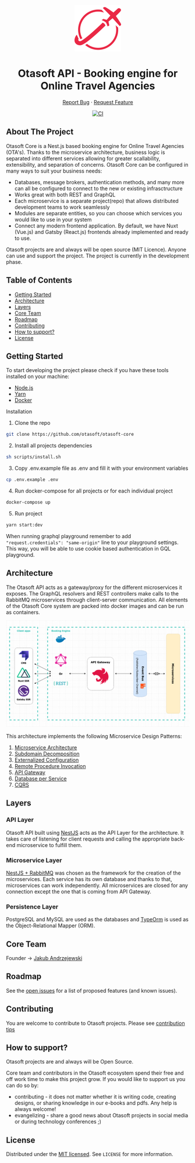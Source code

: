 <br />
<p align="center">
  <a href="https://github.com/otasoft/otasoft-core">
    <img src="src/doc/otasoft-api-logo.png" alt="Otasoft Logo" width="128" height="128">
  </a>

  <h1 align="center">Otasoft API - Booking engine for Online Travel Agencies</h1>

  <p align="center">
    <!-- <a href="https://github.com/otasoft/otasoft-core"><strong>Explore the docs »</strong></a> -->
    <!-- <a href="https://github.com/otasoft/otasoft-core">View Demo</a> -->
    <!-- · -->
    <a href="https://github.com/otasoft/otasoft-api/issues">Report Bug</a>
    ·
    <a href="https://github.com/otasoft/otasoft-api/issues">Request Feature</a>
  </p>
  <p align="center">
    <a href="https://github.com/otasoft/otasoft-api/actions"><img src="https://github.com/otasoft/otasoft-api/workflows/Node.js%20CI/badge.svg?branch=master" alt="CI"></a>
</p>

## About The Project
Otasoft Core is a Nest.js based booking engine for Online Travel Agencies (OTA's). Thanks to the microservice architecture, business logic is separated into different services allowing for greater scallability, extensibility, and separation of concerns. Otasoft Core can be configured in many ways to suit your business needs:

* Databases, message brokers, authentication methods, and many more can all be configured to connect to the new or existing infrasctructure
* Works great with both REST and GraphQL
* Each microservice is a separate project(repo) that allows distributed development teams to work seamlessly
* Modules are separate entities, so you can choose which services you would like to use in your system
* Connect any modern frontend application. By default, we have Nuxt (Vue.js) and Gatsby (React.js) frontends already implemented and ready to use.

Otasoft projects are and always will be open source (MIT Licence). Anyone can use and support the project. The project is currently in the development phase.


## Table of Contents

* [Getting Started](#getting-started)
* [Architecture](#architecture)
* [Layers](#layers)
* [Core Team](#core-team)
* [Roadmap](#roadmap)
* [Contributing](#contributing)
* [How to support?](#how-to-support?)
* [License](#license)

<!-- GETTING STARTED -->
## Getting Started

To start developing the project please check if you have these tools installed on your machine:

* [Node.js](https://nodejs.org/en/download/)
* [Yarn](https://yarnpkg.com/getting-started/install)
* [Docker](https://www.docker.com/get-started)

Installation

1. Clone the repo
```sh
git clone https://github.com/otasoft/otasoft-core
```
2. Install all projects dependencies
```sh
sh scripts/install.sh
```
3. Copy .env.example file as .env and fill it with your environment variables
```sh
cp .env.example .env
```
4. Run docker-compose for all projects or for each individual project
```sh
docker-compose up
```
5. Run project
```sh
yarn start:dev
```

When running graphql playground remember to add `"request.credentials": "same-origin"` line to your playground settings. This way, you will be able to use cookie based authentication in GQL playground.

## Architecture
 
The Otasoft API acts as a gateway/proxy for the different microservices it exposes. The GraphQL resolvers and REST controllers make calls to the RabbitMQ microservices through client-server communication. All elements of the Otasoft Core system are packed into docker images and can be run as containers.

![Architecture Diagram](src/doc/otasoft-core-architecture.png)

This architecture implements the following Microservice Design Patterns:

1. [Microservice Architecture](https://microservices.io/patterns/microservices.html)
2. [Subdomain Decomposition](https://microservices.io/patterns/decomposition/decompose-by-subdomain.html)
3. [Externalized Configuration](https://microservices.io/patterns/externalized-configuration.html)
4. [Remote Procedure Invocation](https://microservices.io/patterns/communication-style/rpi.html)
5. [API Gateway](https://microservices.io/patterns/apigateway.html)
6. [Database per Service](https://microservices.io/patterns/data/database-per-service.html)
7. [CQRS](https://microservices.io/patterns/data/cqrs.html)

## Layers

### API Layer

Otasoft API built using [NestJS](https://nestjs.com/) acts as the API Layer for the architecture. It takes care of listening for client requests and calling the appropriate back-end microservice to fulfill them.

### Microservice Layer

[NestJS + RabbitMQ](https://www.rabbitmq.com/) was chosen as the framework for the creation of the microservices. Each service has its own database and thanks to that, microservices can work independently. All microservices are closed for any connection except the one that is coming from API Gateway.

### Persistence Layer

PostgreSQL and MySQL are used as the databases and [TypeOrm](https://typeorm.io/) is used as the Object-Relational Mapper (ORM).

<!-- CORE TEAM -->
## Core Team

Founder -> [Jakub Andrzejewski](https://www.linkedin.com/in/jakub-andrzejewski/)

<!-- ROADMAP -->
## Roadmap

See the [open issues](https://github.com/otasoft/otasoft-core/issues) for a list of proposed features (and known issues).

<!-- CONTRIBUTING -->
## Contributing

You are welcome to contribute to Otasoft projects. Please see [contribution tips](CONTRIBUTING.md)

<!-- SUPPORT -->
## How to support?
Otasoft projects are and always will be Open Source.

Core team and contributors in the Otasoft ecosystem spend their free and off work time to make this project grow. If you would like to support us you can do so by:

- contributing - it does not matter whether it is writing code, creating designs, or sharing knowledge in our e-books and pdfs. Any help is always welcome! 
- evangelizing - share a good news about Otasoft projects in social media or during technology conferences ;)

<!-- LICENSE -->
## License

Distributed under the [MIT licensed](LICENSE). See `LICENSE` for more information.